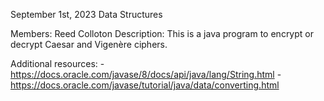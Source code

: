 September 1st, 2023
Data Structures

Members: Reed Colloton
Description: This is a java program to encrypt or decrypt Caesar and Vigenère ciphers.

Additional resources:
    - https://docs.oracle.com/javase/8/docs/api/java/lang/String.html
    - https://docs.oracle.com/javase/tutorial/java/data/converting.html